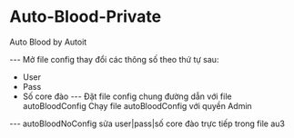 # Auto-Blood-Private

Auto Blood by Autoit

--- Mở file config thay đổi các thông số theo thứ tự sau:
+ User
+ Pass
+ Số core đào
--- Đặt file config chung đường dẫn với file autoBloodConfig Chạy file autoBloodConfig với quyền Admin

--- autoBloodNoConfig sửa user|pass|số core đào trực tiếp trong file au3
